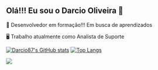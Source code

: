 ## Olá!!! Eu sou o Darcio Oliveira  👋
📘 Desenvolvedor em formação!!! Em busca de aprendizados

🖥 Trabalho atualmente como Analista de Suporte

[![Darcio87's GitHub stats](https://github-readme-stats.vercel.app/api?username=Darcio87&show_icons=true&theme=algolia&locale=pt-br&border_radius=25)](https://github.com/Darcio87/github-readme-stats)
[![Top Langs](https://github-readme-stats.vercel.app/api/top-langs/?username=Darcio87&show_icons=true&theme=algolia&locale=pt-br&border_radius=25)](https://github.com/anuraghazra/github-readme-stats)



<div> 
  <a href="https://www.linkedin.com/in/darcio-oliveira-da-silva-0412aba6" target="_blank"><img src="https://img.shields.io/badge/-LinkedIn-%230077B5?style=for-the-badge&logo=linkedin&logoColor=white" target="_blank"></a> 
  
</div>
